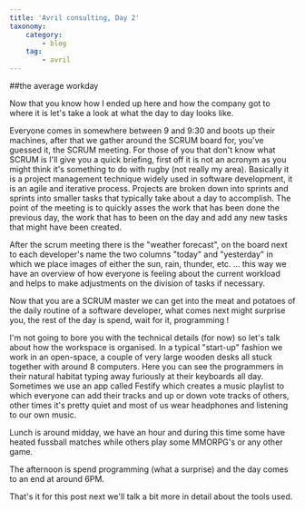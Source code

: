 ```yaml
---
title: 'Avril consulting, Day 2'
taxonomy:
    category:
        - blog
    tag:
        - avril
---
```


##the average workday 
 
Now that you know how I ended up here and how the company got to where it is let's take a look at what the day to day looks like. 
 
Everyone comes in somewhere between 9 and 9:30 and boots up their machines, after that we gather around the SCRUM board for, you've guessed it, the SCRUM meeting. 
For those of you that don't know what SCRUM is I'll give you a quick briefing, first off it is not an acronym as you might think it's something to do with rugby (not really my area). 
Basically it is a project management technique widely used in software development, it is an agile and iterative process. 
Projects are broken down into sprints and sprints into smaller tasks that typically take about a day to accomplish. 
The point of the meeting is to quickly asses the work that has been done the previous day, the work that has to been on the day and add any new tasks that might have been created. 
 
After the scrum meeting there is the "weather forecast", on the board next to each developer's name the two columns "today" and "yesterday" in which we place images of either the sun, rain, thunder, etc. ... this way we have an overview of how everyone is feeling about the current workload and helps to make adjustments on the division of tasks if necessary. 
 
Now that you are a SCRUM master we can get into the meat and potatoes of the daily routine of a software developer, what comes next might surprise you, the rest of the day is spend, wait for it, programming !  
 
I'm not going to bore you with the technical details (for now) so let's talk about how the workspace is organised. 
In a typical "start-up" fashion we work in an open-space, a couple of very large wooden desks all stuck together with around 8 computers. Here you can see the programmers in their natural habitat typing away furiously at their keyboards all day. Sometimes we use an app called Festify which creates a music playlist to which everyone can add their tracks and up or down vote tracks of others, other times it's pretty quiet and most of us wear headphones and listening to our own music. 
 
Lunch is around midday, we have an hour and during this time some have heated fussball matches while others play some MMORPG's or any other game. 
 
The afternoon is spend programming (what a surprise) and the day comes to an end at around 6PM. 
 
That's it for this post next we'll talk a bit more in detail about the tools used. 